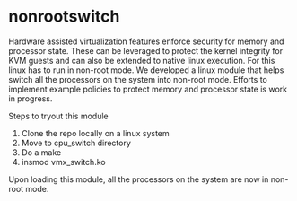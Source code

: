 # nonrootswitch

Hardware assisted virtualization features enforce security for memory and processor state. 
These can be leveraged to protect the kernel integrity for KVM guests and can also be extended to native linux
execution. For this linux has to run in non-root mode. We developed a linux module that helps switch all the 
processors on the system into non-root mode. Efforts to implement example policies to protect memory and processor state 
is work in progress.

Steps to tryout this module

1. Clone the repo locally on a linux system
2. Move to cpu_switch directory
3. Do a make
4. insmod vmx_switch.ko

Upon loading this module, all the processors on the system are now in non-root mode.
